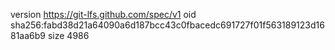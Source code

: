 version https://git-lfs.github.com/spec/v1
oid sha256:fabd38d21a64090a6d187bcc43c0fbacedc691727f01f563189123d1681aa6b9
size 4986
